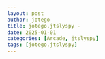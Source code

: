```yaml
---
layout: post
author: jotego
title: jotego.jtslyspy - 
date: 2025-01-01
categories: [Arcade, jtslyspy]
tags: [jotego.jtslyspy]
---
```


